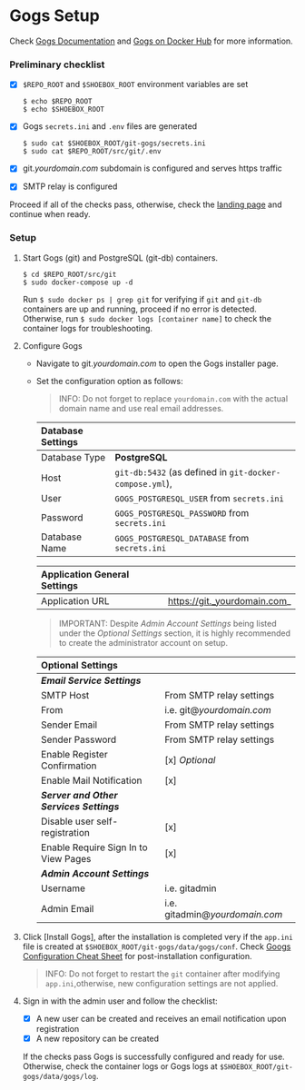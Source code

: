 # Gogs Setup
Check [Gogs Documentation](https://gogs.io/docs) and  [Gogs on Docker Hub](https://hub.docker.com/r/gogs/gogs/) for more information.

### Preliminary checklist

- [x] `$REPO_ROOT` and `$SHOEBOX_ROOT` environment variables are set

    ```
    $ echo $REPO_ROOT
    $ echo $SHOEBOX_ROOT
    ```

- [x] Gogs `secrets.ini` and `.env` files are generated

    ```
    $ sudo cat $SHOEBOX_ROOT/git-gogs/secrets.ini
    $ sudo cat $REPO_ROOT/src/git/.env
    ```

- [x] git._yourdomain.com_ subdomain is configured and serves https traffic

- [x] SMTP relay is configured

Proceed if all of the checks pass, otherwise, check the [landing page](/src/README.md#setup-outline) and continue when ready.

### Setup

1. Start Gogs (git) and PostgreSQL (git-db) containers.

    ```
    $ cd $REPO_ROOT/src/git
    $ sudo docker-compose up -d
    ```

    Run `$ sudo docker ps | grep git` for verifying if `git` and `git-db` containers are up and running, proceed if no error is detected. Otherwise, run `$ sudo docker logs [container name]` to check the container logs for troubleshooting.

2. Configure Gogs

    - Navigate to git._yourdomain.com_ to open the Gogs installer page.

    - Set the configuration option as follows:

      > INFO: Do not forget to replace `yourdomain.com` with the actual domain name and use real email addresses.

      | Database Settings |                                                                                           |
      | :---------------- | :---------------------------------------------------------------------------------------- |
      | Database Type     | **PostgreSQL**                                                                            |
      | Host              | `git-db:5432` (as defined in `git-docker-compose.yml`),                                   |
      | User              | `GOGS_POSTGRESQL_USER` from `secrets.ini`                                                 |
      | Password          | `GOGS_POSTGRESQL_PASSWORD` from `secrets.ini`                                             |
      | Database Name     | `GOGS_POSTGRESQL_DATABASE` from `secrets.ini`                                             |
      
      | Application General Settings |                              |
      | :--------------------------- | :--------------------------- |
      | Application URL              | https://git._yourdomain.com_ |


      > IMPORTANT: Despite _Admin Account Settings_ being listed under the _Optional Settings_ section, it is highly recommended to create the administrator account on setup.

      | Optional Settings                        |                                      |
      | :--------------------------------------- | :----------------------------------- |
      | ***Email Service Settings***             |                                      |
      | SMTP Host                                | From SMTP relay settings             |
      | From                                     | i.e. git@_yourdomain.com_            |
      | Sender Email                             | From SMTP relay settings             |
      | Sender Password                          | From SMTP relay settings             |
      | Enable Register Confirmation             | [x] _Optional_                       |
      | Enable Mail Notification                 | [x]                                  |
      | ***Server and Other Services Settings*** |                                      |
      | Disable user self-registration           | [x]                                  |
      | Enable Require Sign In to View Pages     | [x]                                  |
      | ***Admin Account Settings***             |                                      |
      | Username                                 | i.e. gitadmin                        |
      | Admin Email                              | i.e. gitadmin@_yourdomain.com_       |

3. Click [Install Gogs], after the installation is completed very if the `app.ini` file is created at `$SHOEBOX_ROOT/git-gogs/data/gogs/conf`. Check [Googs Configuration Cheat Sheet](https://gogs.io/docs/advanced/configuration_cheat_sheet) for post-installation configuration.

    > INFO: Do not forget to restart the `git` container after modifying `app.ini`,otherwise, new configuration settings are not applied.

4. Sign in with the admin user and follow the checklist:
    - [x] A new user can be created and receives an email notification upon registration
    - [x] A new repository can be created
    
    If the checks pass Gogs is successfully configured and ready for use. Otherwise, check the container logs or Gogs logs at `$SHOEBOX_ROOT/git-gogs/data/gogs/log`.